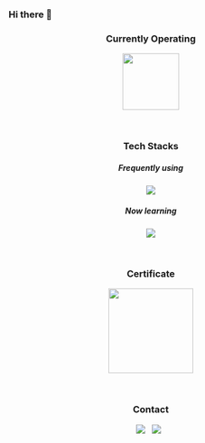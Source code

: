 ### Hi there 👋


<h3 align="center"><b>Currently Operating</b></h3>
<p align="center">
    <a href="https://apps.apple.com/kr/app/tidify/id6449292500">
        <img src="https://github.com/hugehoo/hugehoo/assets/92839864/f2efed34-68e6-4fd0-83a7-ca43aeb6aa1a" width="100"
             hegith="100"/>
    </a>
</p>

<br/>

<h3 align="center"><b>Tech Stacks</b></h3>
<h5 align="center"><b>Frequently using</b></h5>
<p align="center">
    <a href="https://skillicons.dev">
        <img src="https://skillicons.dev/icons?i=java,spring,hibernate,py,mysql,linux,git,docker,aws&theme=light&perline=3"/>
    </a>
</p>


<h5 align="center"><b>Now learning</b></h5>
<p align="center">
    <a href="https://skillicons.dev">
        <img src="https://skillicons.dev/icons?i=redis,grafana,kotlin,kafka,go,vim&theme=light&perline=3"/>
    </a>
</p>

<br/>

<h3 align="center"><b>Certificate</b></h3>
<p align="center">
    <a href="https://www.credly.com/badges/102a07f8-b57d-4621-87d9-59aaf3d96238/linked_in_profile">
        <img src="https://github.com/hugehoo/hugehoo/assets/92839864/ed992ba0-d6b6-4b45-a31b-dff2b4cdd002"
             width="150" height="150"/>
    </a>
</p>

<br/>

<h3 align="center"><b>Contact</b></h3>
<p align="center">
    <a href="mailto:tbnsok40@gmail.com"><img
            src="https://img.shields.io/badge/Gmail-EA4335?style=flat-square&logo=Gmail&logoColor=white"/></a> &nbsp
    <a href="https://www.linkedin.com/in/%EC%84%B1%ED%9B%84-%EC%9E%84-7a2238195/"><img
            src="https://img.shields.io/badge/LinkedIn-0A66C2?style=flat-square&logo=LinkedIn&logoColor=white"/></a>
    &nbsp
</p>
<!--
**hugehoo/hugehoo** is a ✨ _special_ ✨ repository because its `README.md` (this file) appears on your GitHub profile.

Here are some ideas to get you started:

- 🔭 I’m currently working on ...
- 🌱 I’m currently learning ...
- 👯 I’m looking to collaborate on ...
- 🤔 I’m looking for help with ...
- 💬 Ask me about ...
- 📫 How to reach me: ...
- 😄 Pronouns: ...
- ⚡ Fun fact: ...

-->
